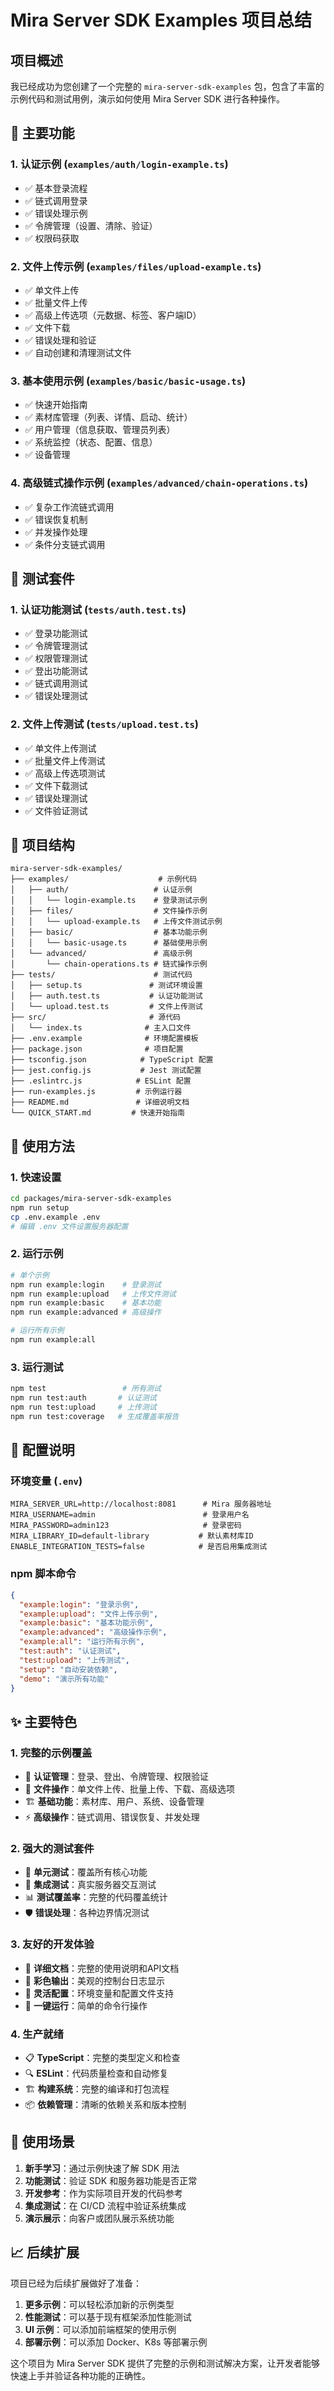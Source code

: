 # Mira Server SDK Examples 项目总结

## 项目概述

我已经成功为您创建了一个完整的 `mira-server-sdk-examples` 包，包含了丰富的示例代码和测试用例，演示如何使用 Mira Server SDK 进行各种操作。

## 🎯 主要功能

### 1. 认证示例 (`examples/auth/login-example.ts`)
- ✅ 基本登录流程
- ✅ 链式调用登录
- ✅ 错误处理示例
- ✅ 令牌管理（设置、清除、验证）
- ✅ 权限码获取

### 2. 文件上传示例 (`examples/files/upload-example.ts`)
- ✅ 单文件上传
- ✅ 批量文件上传
- ✅ 高级上传选项（元数据、标签、客户端ID）
- ✅ 文件下载
- ✅ 错误处理和验证
- ✅ 自动创建和清理测试文件

### 3. 基本使用示例 (`examples/basic/basic-usage.ts`)
- ✅ 快速开始指南
- ✅ 素材库管理（列表、详情、启动、统计）
- ✅ 用户管理（信息获取、管理员列表）
- ✅ 系统监控（状态、配置、信息）
- ✅ 设备管理

### 4. 高级链式操作示例 (`examples/advanced/chain-operations.ts`)
- ✅ 复杂工作流链式调用
- ✅ 错误恢复机制
- ✅ 并发操作处理
- ✅ 条件分支链式调用

## 🧪 测试套件

### 1. 认证功能测试 (`tests/auth.test.ts`)
- ✅ 登录功能测试
- ✅ 令牌管理测试
- ✅ 权限管理测试
- ✅ 登出功能测试
- ✅ 链式调用测试
- ✅ 错误处理测试

### 2. 文件上传测试 (`tests/upload.test.ts`)
- ✅ 单文件上传测试
- ✅ 批量文件上传测试
- ✅ 高级上传选项测试
- ✅ 文件下载测试
- ✅ 错误处理测试
- ✅ 文件验证测试

## 📁 项目结构

```
mira-server-sdk-examples/
├── examples/                    # 示例代码
│   ├── auth/                   # 认证示例
│   │   └── login-example.ts    # 登录测试示例
│   ├── files/                  # 文件操作示例
│   │   └── upload-example.ts   # 上传文件测试示例
│   ├── basic/                  # 基本功能示例
│   │   └── basic-usage.ts      # 基础使用示例
│   └── advanced/               # 高级示例
│       └── chain-operations.ts # 链式操作示例
├── tests/                      # 测试代码
│   ├── setup.ts               # 测试环境设置
│   ├── auth.test.ts           # 认证功能测试
│   └── upload.test.ts         # 文件上传测试
├── src/                       # 源代码
│   └── index.ts              # 主入口文件
├── .env.example              # 环境配置模板
├── package.json              # 项目配置
├── tsconfig.json            # TypeScript 配置
├── jest.config.js           # Jest 测试配置
├── .eslintrc.js            # ESLint 配置
├── run-examples.js         # 示例运行器
├── README.md               # 详细说明文档
└── QUICK_START.md         # 快速开始指南
```

## 🚀 使用方法

### 1. 快速设置
```bash
cd packages/mira-server-sdk-examples
npm run setup
cp .env.example .env
# 编辑 .env 文件设置服务器配置
```

### 2. 运行示例
```bash
# 单个示例
npm run example:login    # 登录测试
npm run example:upload   # 上传文件测试
npm run example:basic    # 基本功能
npm run example:advanced # 高级操作

# 运行所有示例
npm run example:all
```

### 3. 运行测试
```bash
npm test                 # 所有测试
npm run test:auth       # 认证测试
npm run test:upload     # 上传测试
npm run test:coverage   # 生成覆盖率报告
```

## 🔧 配置说明

### 环境变量 (`.env`)
```env
MIRA_SERVER_URL=http://localhost:8081      # Mira 服务器地址
MIRA_USERNAME=admin                        # 登录用户名
MIRA_PASSWORD=admin123                     # 登录密码
MIRA_LIBRARY_ID=default-library           # 默认素材库ID
ENABLE_INTEGRATION_TESTS=false            # 是否启用集成测试
```

### npm 脚本命令
```json
{
  "example:login": "登录示例",
  "example:upload": "文件上传示例", 
  "example:basic": "基本功能示例",
  "example:advanced": "高级操作示例",
  "example:all": "运行所有示例",
  "test:auth": "认证测试",
  "test:upload": "上传测试",
  "setup": "自动安装依赖",
  "demo": "演示所有功能"
}
```

## ✨ 主要特色

### 1. 完整的示例覆盖
- 🔐 **认证管理**：登录、登出、令牌管理、权限验证
- 📁 **文件操作**：单文件上传、批量上传、下载、高级选项
- 🏗️ **基础功能**：素材库、用户、系统、设备管理
- ⚡ **高级操作**：链式调用、错误恢复、并发处理

### 2. 强大的测试套件
- 🧪 **单元测试**：覆盖所有核心功能
- 🔗 **集成测试**：真实服务器交互测试
- 📊 **测试覆盖率**：完整的代码覆盖统计
- 🛡️ **错误处理**：各种边界情况测试

### 3. 友好的开发体验
- 📖 **详细文档**：完整的使用说明和API文档
- 🎨 **彩色输出**：美观的控制台日志显示
- 🔧 **灵活配置**：环境变量和配置文件支持
- 🚀 **一键运行**：简单的命令行操作

### 4. 生产就绪
- 📋 **TypeScript**：完整的类型定义和检查
- 🔍 **ESLint**：代码质量检查和自动修复
- 🏗️ **构建系统**：完整的编译和打包流程
- 📦 **依赖管理**：清晰的依赖关系和版本控制

## 🎯 使用场景

1. **新手学习**：通过示例快速了解 SDK 用法
2. **功能测试**：验证 SDK 和服务器功能是否正常
3. **开发参考**：作为实际项目开发的代码参考
4. **集成测试**：在 CI/CD 流程中验证系统集成
5. **演示展示**：向客户或团队展示系统功能

## 📈 后续扩展

项目已经为后续扩展做好了准备：

1. **更多示例**：可以轻松添加新的示例类型
2. **性能测试**：可以基于现有框架添加性能测试
3. **UI 示例**：可以添加前端框架的使用示例
4. **部署示例**：可以添加 Docker、K8s 等部署示例

这个项目为 Mira Server SDK 提供了完整的示例和测试解决方案，让开发者能够快速上手并验证各种功能的正确性。
